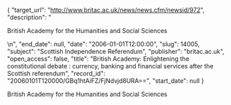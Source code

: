 {
  "target_url": "http://www.britac.ac.uk/news/news.cfm/newsid/972", 
  "description": "<p>British Academy for the Humanities and Social Sciences</p>\n", 
  "end_date": null, 
  "date": "2006-01-01T12:00:00", 
  "slug": 14005, 
  "subject": "Scottish Independence Referendum", 
  "publisher": "britac.ac.uk", 
  "open_access": false, 
  "title": "British Academy: Enlightening the constitutional debate : currency, banking and financial services after the Scottish referendum", 
  "record_id": "20060101T120000/GBq1htAiFZ/FjNdvjd8URA==", 
  "start_date": null
}

<p>British Academy for the Humanities and Social Sciences</p>
